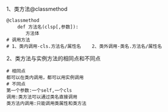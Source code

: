 1、类方法@classmethod

```
@classmethod
    def 方法名(clsp[,参数]):
       方法体
# 调用方法
# 1、类内调用-cls.方法名/属性名	2、类外调用-类名.方法名/属性名
```

2、类方法与实例方法的相同点和不同点

```
# 相同点
都可以在类内调用，都可以用实例调用
# 不同点
第一个参数:一个self,一个cls
调用:类方法可以通过类名直接调用
类方法内调用:只能调用类属性和类方法
```



